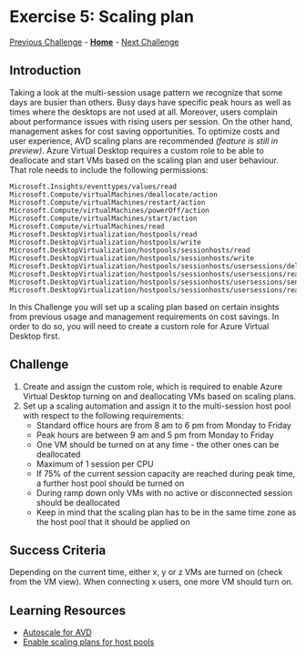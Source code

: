 # Exercise 5: Scaling plan 
[Previous Challenge](./04-start-VM-on-connect.md) - **[Home](../readme.md)** - [Next Challenge](./06-RDP-Properties.md)

## Introduction
Taking a look at the multi-session usage pattern we recognize that some days are busier than others. Busy days have specific peak hours as well as times where the desktops are not used at all. Moreover, users complain about performance issues with rising users per session. On the other hand, management askes for cost saving opportunities. To optimize costs and user experience, AVD scaling plans are recommended *(feature is still in preview)*. 
Azure Virtual Desktop requires a custom role to be able to deallocate and start VMs based on the scaling plan and user behaviour. That role needs to include the following permissions: 
```
Microsoft.Insights/eventtypes/values/read
Microsoft.Compute/virtualMachines/deallocate/action
Microsoft.Compute/virtualMachines/restart/action
Microsoft.Compute/virtualMachines/powerOff/action
Microsoft.Compute/virtualMachines/start/action
Microsoft.Compute/virtualMachines/read
Microsoft.DesktopVirtualization/hostpools/read
Microsoft.DesktopVirtualization/hostpools/write
Microsoft.DesktopVirtualization/hostpools/sessionhosts/read
Microsoft.DesktopVirtualization/hostpools/sessionhosts/write
Microsoft.DesktopVirtualization/hostpools/sessionhosts/usersessions/delete
Microsoft.DesktopVirtualization/hostpools/sessionhosts/usersessions/read
Microsoft.DesktopVirtualization/hostpools/sessionhosts/usersessions/sendMessage/action
Microsoft.DesktopVirtualization/hostpools/sessionhosts/usersessions/read 
```

In this Challenge you will set up a scaling plan based on certain insights from previous usage and management requirements on cost savings. In order to do so, you will need to create a custom role for Azure Virtual Desktop first. 

## Challenge
1.	Create and assign the custom role, which is required to enable Azure Virtual Desktop turning on and deallocating VMs based on scaling plans. 
2.	Set up a scaling automation and assign it to the multi-session host pool with respect to the following requirements: 
    - Standard office hours are from 8 am to 6 pm from Monday to Friday
    - Peak hours are between 9 am and 5 pm from Monday to Friday
    - One VM should be turned on at any time - the other ones can be deallocated
    - Maximum of 1 session per CPU
    - If 75% of the current session capacity are reached during peak time, a further host pool should be turned on
    - During ramp down only VMs with no active or disconnected session should be deallocated
    - Keep in mind that the scaling plan has to be in the same time zone as the host pool that it should be applied on

## Success Criteria
Depending on the current time, either x, y or z VMs are turned on (check from the VM view). When connecting x users, one more VM should turn on. 

## Learning Resources
- [Autoscale for AVD](https://docs.microsoft.com/en-us/azure/virtual-desktop/autoscale-scaling-plan)
- [Enable scaling plans for host pools](https://docs.microsoft.com/en-us/azure/virtual-desktop/autoscale-new-existing-host-pool)
